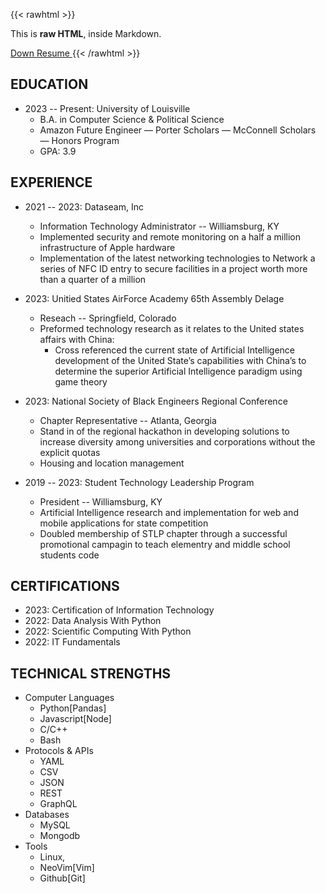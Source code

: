 


{{< rawhtml >}}
  <p class="speshal-fancy-custom">
    This is <strong>raw HTML</strong>, inside Markdown.
  </p>

  <a href="/cv.pdf" download> Down Resume </a>
{{< /rawhtml >}}

## EDUCATION
- 2023 -- Present: University of Louisville
  - B.A. in Computer Science & Political Science
  - Amazon Future Engineer — Porter Scholars — McConnell Scholars — Honors Program
  - GPA: 3.9

## EXPERIENCE

- 2021 -- 2023: Dataseam, Inc
  - Information Technology Administrator -- Williamsburg, KY
  - Implemented security and remote monitoring on a half a million infrastructure of Apple hardware
  - Implementation of the latest networking technologies to Network a series of NFC ID entry to secure facilities in a project worth more than a quarter of a million
    
    
- 2023: Unitied States AirForce Academy 65th Assembly Delage
  - Reseach -- Springfield, Colorado
  - Preformed technology research as it relates to the United states affairs with China:
    - Cross referenced the current state of Artificial Intelligence development of the United State’s capabilities with China’s to determine the superior Artificial Intelligence paradigm using game theory

- 2023: National Society of Black Engineers Regional Conference
  - Chapter Representative -- Atlanta, Georgia
  - Stand in of the regional hackathon in developing solutions to increase diversity among universities and corporations without the explicit quotas
  - Housing and location management

- 2019 -- 2023: Student Technology Leadership Program
  - President -- Williamsburg, KY
  - Artificial Intelligence research and implementation for web and mobile applications for state competition
  - Doubled membership of STLP chapter through a successful promotional campagin to teach elementry and middle school students code

## CERTIFICATIONS
- 2023: Certification of Information Technology 
- 2022: Data Analysis With Python 
- 2022: Scientific Computing With Python 
- 2022: IT Fundamentals 



## TECHNICAL STRENGTHS
- Computer Languages
  - Python[Pandas]
  - Javascript[Node] 
  - C/C++
  - Bash
- Protocols & APIs
  - YAML
  - CSV 
  - JSON
  - REST
  - GraphQL
- Databases
  - MySQL
  - Mongodb
- Tools
  - Linux, 
  - NeoVim[Vim]
  - Github[Git]
